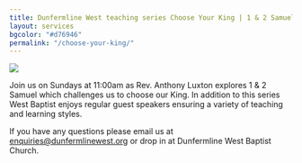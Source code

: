 ```yaml
---
title: Dunfermline West teaching series Choose Your King | 1 & 2 Samuel
layout: services
bgcolor: "#d76946"
permalink: "/choose-your-king/"
---
```

<div class='row'>
<div class="col-sm-4">
<img src='{{ site.url }}/assets/img/king-banner-small.jpg' class='img-responsive' />	
</div>
<div class="col-sm-8 text-normal">
<p>Join us on Sundays at 11:00am as Rev. Anthony Luxton explores 1 & 2 Samuel which challenges us to choose our King. In addition to this series West Baptist enjoys regular guest speakers ensuring a variety of teaching and learning styles.
</p>
<p>
If you have any questions please email us at <a href='mailto:enquiries@dunfermlinewest.org?subject=kidzclub'>enquiries@dunfermlinewest.org</a> or drop in at Dunfermline West Baptist Church.
</p>
</div>
</div>